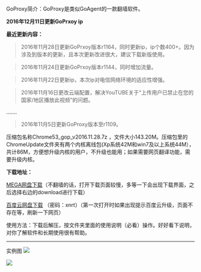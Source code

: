 GoProxy简介：GoProxy是类似GoAgent的一款翻墙软件。

**2016年12月11日更新GoPrxoy ip**

**最近更新内容：**

> 2016年11月28日更新GoPrxoy版本r1164，同时更新ip，ip个数400+。因为涉及到版本的更新，且本次更新改进很大，建议下载新版使用。

> 2016年11月24日更新GoPrxoy版本r1144，同时增加流量。

> 2016年11月22日更新ip，本次ip对电信网络环境的适应性增强。

> 2016年11月16日更改云端配置，解决YouTUBE关于“上传用户已禁止在您的国家/地区播放此视频”的问题。

.......

> 2016年11月5日更新GoProxy版本至r1109。


压缩包名称Chrome53_gop_v2016.11.28.7z ，文件大小143.20M。压缩包里的ChromeUpdate文件夹有两个内核离线包(Xp系统42M和win7及以上系统44M），共计86M，方便想升级内核的用户，不升级也能用；如果需要网页翻译功能，需要升级内核。

**下载地址：**

[MEGA网盘下载](https://mega.nz/#!BwYQAKxA!cBSraIKGX-nZzTRCq1RxJlntMnuQwhG4i9OOIrEVnqY)（不翻墙的话，打开下载页面较慢，多等一下会出现下载界面，之后选择右边的download进行下载）

[百度云网盘下载](http://pan.baidu.com/s/1slzXUkX) （密码：xnrt）（第一次打开时如果出现提示百度云升级，页面不存在等，刷新一下网页）



使用方法：下载后解压，按文件夹里面的使用说明（必看）操作。好好看下说明，对你了解软件和长期使用很有帮助。

***
实例图
![](https://raw.githubusercontent.com/Alvin9999/pac2/master/goagent综合版使用1.png)

![](https://raw.githubusercontent.com/Alvin9999/pac2/master/GOP1.png)